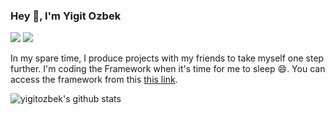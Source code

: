 ### Hey 👋, I'm Yigit Ozbek

[![](https://img.shields.io/badge/-@yigitozbek-%23181717?style=flat-square&logo=github)](https://github.com/yigitozbek)
[![](https://img.shields.io/badge/-Yigit%Ozbek-blue?style=flat-square&logo=Linkedin&logoColor=white&link=https://www.linkedin.com/in/yigitozbek/)](https://www.linkedin.com/in/nick-chapsas/)

In my spare time, I produce projects with my friends to take myself one step further. I'm coding the Framework when it's time for me to sleep 😄. You can access the framework from this [this link](https://www.github.com/yigitozbek/yella).



![yigitozbek's github stats](https://github-readme-stats.vercel.app/api?username=yigitozbek&show_icons=true&theme=dracula)
